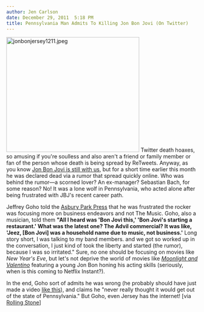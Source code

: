 ```yaml
---
author: Jen Carlson
date: December 29, 2011  5:18 PM
title: Pennsylvania Man Admits To Killing Jon Bon Jovi (On Twitter)
---
```


<p><span class="mt-enclosure mt-enclosure-image" style="display: inline;"> <img alt="jonbonjersey1211.jpeg" src="https://web.archive.org/web/20120104092649im_/http://gothamist.com/attachments/arts_jen/jonbonjersey1211.jpeg" width="350" height="303" class="image-right"> </span>Twitter death hoaxes, so amusing if you&apos;re soulless and also aren&apos;t a friend or family member or fan of the person whose death is being spread by ReTweets. Anyway, as you know <a href="https://web.archive.org/web/20120104092649/http://gothamist.com/2011/12/20/jon_bon_jovi_still_alive.php">Jon Bon Jovi is still with us</a>, but for a short time earlier this month he was declared dead via a rumor that spread quickly online. Who was behind the rumor&#x2014;a scorned lover? An ex-manager? Sebastian Bach, for some reason? No! It was a lone wolf in Pennsylvania, who acted alone after being frustrated with JBJ&apos;s recent career path. </p>

<p>Jeffrey Goho told the <a href="https://web.archive.org/web/20120104092649/http://www.app.com/article/20111226/NJNEWS/312260077/Pa-man-who-sparked-Bon-Jovi-death-rumor-I-m-getting-a-lot-of-backlash-from-it">Asbury Park Press</a> that he was frustrated the rocker was focusing more on business endeavors and not The Music. Goho, also a musician, told them <strong>&quot;All I heard was &apos;Bon Jovi this,&apos; &apos;Bon Jovi&apos;s starting a restaurant.&apos; What was the latest one? The Advil commercial? It was like, &apos;Jeez, [Bon Jovi] was a household name due to music, not business.&apos;</strong> Long story short, I was talking to my band members. and we got so worked up in the conversation, I just kind of took the liberty and started (the rumor), because I was so irritated.&quot; Sure, no one should be focusing on movies like <em>New Year&apos;s Eve</em>, but let&apos;s not deprive the world of movies like <a href="https://web.archive.org/web/20120104092649/http://www.imdb.com/title/tt0113851/"><em>Moonlight and Valentino</em></a> featuring a young Jon Bon honing his acting skills (seriously, when is this coming to Netflix Instant?).</p>

<p>In the end, Goho sort of admits he was wrong (he probably should have just made a video <a href="https://web.archive.org/web/20120104092649/http://gothamist.com/2011/09/07/video_new_yorkers_want_justin_timbe.php">like this</a>), and claims he &quot;never really thought it would get out of the state of Pennsylvania.&quot; But Goho, even Jersey has the internet! [via <a href="https://web.archive.org/web/20120104092649/http://www.rollingstone.com/music/news/musician-started-bon-jovi-death-hoax-20111228#ixzz1hxeE8IVB">Rolling Stone</a>]</p>